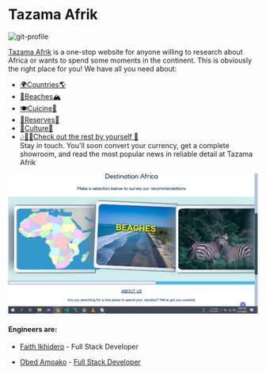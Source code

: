 # Tazama Afrik

![git-profile](https://user-images.githubusercontent.com/84608830/160656229-27cb5b34-1764-40dc-a4f0-d30a3a5b71a5.png)

[Tazama Afrik](tazama-afrik.github.io) is a one-stop website for anyone willing to research about Africa or wants to spend some moments in the continent.
This is obviously the right place for you!
We have all you need about:
- [🌍Countries🌎](http://tazama-afrik.github.io/pages/countries)
- [🌅Beaches🏔](http://tazama-afrik.github.io/pages/beaches)
- [🍽Cuicine🍔](http://tazama-afrik.github.io/pages/cuisine)
- [🗻Reserves🌄](http://tazama-afrik.github.io/pages/reserves)
- [👑Culture💎](http://tazama-afrik.github.io/pages/culture)
- [🎶🎵🌺Check out the rest by yourself 🤗](http://tazama-afrik.github.io)  
 Stay in touch. You'll soon convert your currency, get a complete showroom, and read the most popular news in reliable detail at Tazama Afrik

![homepage](/img/reserves/Screenshot%20(25).png)

#### Engineers are:  

- [Faith Ikhidero](https://github.com/faitholo) - Full Stack Developer  

- [Obed Amoako](https://github.com/Obed101) - [Full Stack Developer](https://ericob.sytes.net)  
